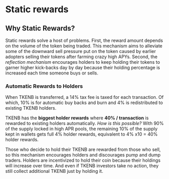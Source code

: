# Static rewards

## Why Static Rewards?

Static rewards solve a host of problems. First, the reward amount depends on the volume of the token being traded. This mechanism aims to alleviate some of the downward sell pressure put on the token caused by earlier adopters selling their tokens after farming crazy high APYs. Second, the _reflection mechanism_ encourages holders to keep holding their tokens to garner higher kick-backs day by day because their holding percentage is increased each time someone buys or sells.

### **Automatic Rewards to Holders**

When TKENB is transferred, a 14% tax fee is taxed for each transaction. Of which, 10% is for automatic buy backs and burn and 4% is redistributed to existing TKENB holders. 

TKENB has the **biggest holder rewards** where **40% / transaction** is rewarded to existing holders automatically. _How is this possible?_ With 90% of the supply locked in high APR pools, the remaining 10% of the supply kept in wallets gets full 4% holder rewards, equivalent to 4% x10 = 40% holder rewards.

Those who decide to hold their TKENB are rewarded from those who sell, so this mechanism encourages holders and discourages pump and dump traders. Holders are incentivized to hold their coin because their holdings will increase over time. And even if TKENB investors take no action, they still collect additional TKENB just by holding it.

